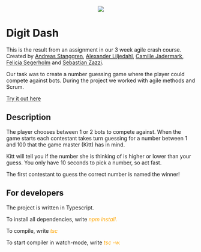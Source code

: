 <p align="center">
  <img src="https://media3.giphy.com/media/Mf6n92vMmdRsymVD9o/giphy.gif" />
</p>
<p align="center">

# Digit Dash

This is the result from an assignment in our 3 week agile crash course.
Created by [Andreas Stanggren](https://github.com/stanggren), [Alexander Liljedahl](https://github.com/supertramps), [Camille Jadermark](https://github.com/camillejustine), [Felicia Segerholm](https://github.com/feliciaseg) and [Sebastian Zazzi](https://github.com/zazzzi).

Our task was to create a number guessing game where the player could compete against bots. During the project we worked with agile methods and Scrum.

[Try it out here](https://vibrant-engelbart-e41f91.netlify.app/)

## Description

The player chooses between 1 or 2 bots to compete against. When the game starts each contestant takes turn guessing for a number between 1 and 100 that the game master (Kitt) has in mind.

Kitt will tell you if the number she is thinking of is higher or lower than your guess. You only have 10 seconds to pick a number, so act fast.

The first contestant to guess the correct number is named the winner!

## For developers

The project is written in Typescript.

To install all dependencies, write <em style="color: orange">npm install.</em>

To compile, write <em style="color: orange">tsc</em>

To start compiler in watch-mode, write <em style="color: orange">tsc -w.</em>


</p>
